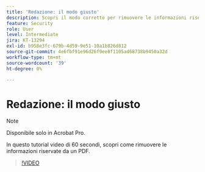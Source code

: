 ```yaml
---
title: 'Redazione: il modo giusto'
description: Scopri il modo corretto per rimuovere le informazioni riservate da un PDF
feature: Security
role: User
level: Intermediate
jira: KT-13294
exl-id: b958e3fc-679b-4d59-9e51-10a1b826d812
source-git-commit: 4e6fbf91e96d26f9ee8f1105ad68738b9450a32d
workflow-type: tm+mt
source-wordcount: '39'
ht-degree: 0%

---
```


# Redazione: il modo giusto

>[!NOTE]
>
>Disponibile solo in Acrobat Pro.

In questo tutorial video di 60 secondi, scopri come rimuovere le informazioni riservate da un PDF.

>[!VIDEO](https://video.tv.adobe.com/v/3411377?quality=12&learn=on&hidetitle=true)
